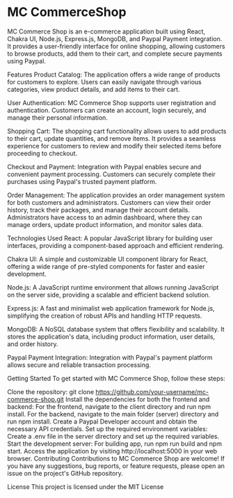 # MC CommerceShop
MC Commerce Shop is an e-commerce application built using React, Chakra UI, Node.js, Express.js, MongoDB, and Paypal Payment integration. It provides a user-friendly interface for online shopping, allowing customers to browse products, add them to their cart, and complete secure payments using Paypal.

Features
Product Catalog: The application offers a wide range of products for customers to explore. Users can easily navigate through various categories, view product details, and add items to their cart.

User Authentication: MC Commerce Shop supports user registration and authentication. Customers can create an account, login securely, and manage their personal information.

Shopping Cart: The shopping cart functionality allows users to add products to their cart, update quantities, and remove items. It provides a seamless experience for customers to review and modify their selected items before proceeding to checkout.

Checkout and Payment: Integration with Paypal enables secure and convenient payment processing. Customers can securely complete their purchases using Paypal's trusted payment platform.

Order Management: The application provides an order management system for both customers and administrators. Customers can view their order history, track their packages, and manage their account details. Administrators have access to an admin dashboard, where they can manage orders, update product information, and monitor sales data.

Technologies Used
React: A popular JavaScript library for building user interfaces, providing a component-based approach and efficient rendering.

Chakra UI: A simple and customizable UI component library for React, offering a wide range of pre-styled components for faster and easier development.

Node.js: A JavaScript runtime environment that allows running JavaScript on the server side, providing a scalable and efficient backend solution.

Express.js: A fast and minimalist web application framework for Node.js, simplifying the creation of robust APIs and handling HTTP requests.

MongoDB: A NoSQL database system that offers flexibility and scalability. It stores the application's data, including product information, user details, and order history.

Paypal Payment Integration: Integration with Paypal's payment platform allows secure and reliable transaction processing.

Getting Started
To get started with MC Commerce Shop, follow these steps:

Clone the repository: git clone https://github.com/your-username/mc-commerce-shop.git
Install the dependencies for both the frontend and backend:
For the frontend, navigate to the client directory and run npm install.
For the backend, navigate to the main folder (server) directory and run npm install.
Create a Paypal Developer account and obtain the necessary API credentials.
Set up the required environment variables:
Create a .env file in the server directory and set up the required variables.
Start the development server:
For building app, run npm run build and npm start. 
Access the application by visiting http://localhost:5000 in your web browser.
Contributing
Contributions to MC Commerce Shop are welcome! If you have any suggestions, bug reports, or feature requests, please open an issue on the project's GitHub repository.

License
This project is licensed under the MIT License
